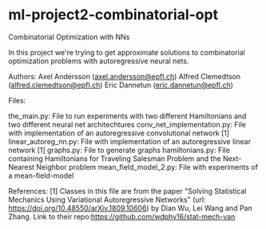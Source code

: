 # ml-project2-combinatorial-opt
Combinatorial Optimization with NNs

In this project we're trying to get approximate solutions to combinatorial optimization problems with autoregressive neural nets.

Authors:
Axel Andersson (axel.andersson@epfl.ch)
Alfred Clemedtson (alfred.clemedtson@epfl.ch)
Eric Dannetun (eric.dannetun@epfl.ch)

Files:

the_main.py:                    File to run experiments with two different Hamiltonians and two different neural net architechtures
conv_net_implementation.py:     File with implementation of an autoregressive convolutional network [1]
linear_autoreg_nn.py:           File with implementation of an autoregressive linear network [1]
graphs.py:                      File to generate graphs
hamiltonians.py:                File containing Hamiltonians for Traveling Salesman Problem and the Next-Nearest Neighbor problem
mean_field_model_2.py:          File with experiments of a mean-field-model



References:
[1] Classes in this file are from the paper "Solving Statistical Mechanics Using Variational Autoregressive Networks" 
(url: https://doi.org/10.48550/arXiv.1809.10606) by Dian Wu, Lei Wang and Pan Zhang. Link to their repo:https://github.com/wdphy16/stat-mech-van
